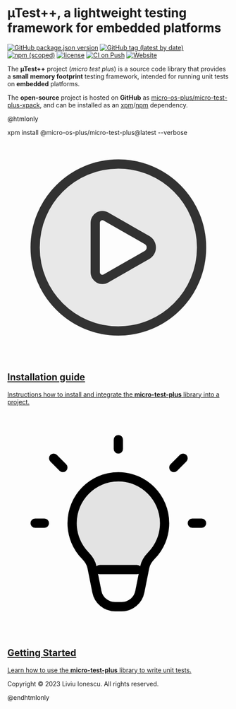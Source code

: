 
# µTest++, a lightweight testing framework for embedded platforms

[![GitHub package.json version](https://img.shields.io/github/package-json/v/micro-os-plus/micro-test-plus-xpack)](https://github.com/micro-os-plus/micro-test-plus-xpack/blob/xpack/package.json)
[![GitHub tag (latest by date)](https://img.shields.io/github/v/tag/micro-os-plus/micro-test-plus-xpack)](https://github.com/micro-os-plus/micro-test-plus-xpack/tags/)
[![npm (scoped)](https://img.shields.io/npm/v/@micro-os-plus/micro-test-plus.svg?color=blue)](https://www.npmjs.com/package/@micro-os-plus/micro-test-plus/)
[![license](https://img.shields.io/github/license/micro-os-plus/micro-test-plus-xpack)](https://github.com/micro-os-plus/micro-test-plus-xpack/blob/xpack/LICENSE)
[![CI on Push](https://github.com/micro-os-plus/micro-test-plus-xpack/actions/workflows/ci.yml/badge.svg)](https://github.com/micro-os-plus/micro-test-plus-xpack/actions/workflows/ci.yml)
[![Website](https://img.shields.io/website?url=https%3A%2F%2Fmicro-os-plus.github.io%2Fmicro-test-plus-xpack%2F)](https://micro-os-plus.github.io/micro-test-plus-xpack/)

The **µTest++** project (_micro test plus_) is a source code library that
provides a **small memory footprint**
testing framework, intended for running unit tests on **embedded**
platforms.

The **open-source** project is hosted on **GitHub** as
[micro-os-plus/micro-test-plus-xpack](https://github.com/micro-os-plus/micro-test-plus-xpack),
and can be installed as an
[xpm](https://xpack.github.io/xpm/)/[npm](https://docs.npmjs.com) dependency.

@htmlonly

<div class="command">
  <div class="fragment">
    <div class="line">xpm install @micro-os-plus/micro-test-plus@latest --verbose</div>
  </div>
</div>

<div class="cards">

  <div class="card">
    <a href="md_pages_2install.html">
    <div class="card_container">
      <svg width="800px" height="800px" viewBox="0 0 24 24" fill="none"  class="card_svg" xmlns="http://www.w3.org/2000/svg">
        <path opacity="0.1" fill-rule="evenodd" clip-rule="evenodd" d="M12 21C16.9706 21 21 16.9706 21 12C21 7.02944 16.9706 3 12 3C7.02944 3 3 7.02944 3 12C3 16.9706 7.02944 21 12 21ZM15.224 13.0171C16.011 12.5674 16.011 11.4326 15.224 10.9829L10.7817 8.44446C10.0992 8.05446 9.25 8.54727 9.25 9.33333L9.25 14.6667C9.25 15.4527 10.0992 15.9455 10.7817 15.5555L15.224 13.0171Z" fill="#323232"/>
        <path d="M21 12C21 16.9706 16.9706 21 12 21C7.02944 21 3 16.9706 3 12C3 7.02944 7.02944 3 12 3C16.9706 3 21 7.02944 21 12Z" stroke="#323232" stroke-width="1"/>
        <path d="M10.9 8.8L10.6577 8.66152C10.1418 8.36676 9.5 8.73922 9.5 9.33333L9.5 14.6667C9.5 15.2608 10.1418 15.6332 10.6577 15.3385L10.9 15.2L15.1 12.8C15.719 12.4463 15.719 11.5537 15.1 11.2L10.9 8.8Z" stroke="#323232" stroke-width="1" stroke-linecap="round" stroke-linejoin="round"/>
      </svg>
      <h2>Installation guide</h2>
      <p>Instructions how to install and integrate the <b>micro-test-plus</b> library into a project.</p>
    </div>
    </a>
  </div>

  <div class="card">
    <a href="md_pages_2developer.html">
    <div class="card_container">
      <svg width="800px" height="800px" viewBox="0 0 24 24" fill="none" class="card_svg" xmlns="http://www.w3.org/2000/svg">
        <path d="M12 7C9.23858 7 7 9.23858 7 12C7 13.3613 7.54402 14.5955 8.42651 15.4972C8.77025 15.8484 9.05281 16.2663 9.14923 16.7482L9.67833 19.3924C9.86537 20.3272 10.6862 21 11.6395 21H12.3605C13.3138 21 14.1346 20.3272 14.3217 19.3924L14.8508 16.7482C14.9472 16.2663 15.2297 15.8484 15.5735 15.4972C16.456 14.5955 17 13.3613 17 12C17 9.23858 14.7614 7 12 7Z" stroke="#000000" stroke-width="1"/>
        <path d="M12 4V3" stroke="#000000" stroke-width="1" stroke-linecap="round" stroke-linejoin="round"/>
        <path d="M18 6L19 5" stroke="#000000" stroke-width="1" stroke-linecap="round" stroke-linejoin="round"/>
        <path d="M20 12H21" stroke="#000000" stroke-width="1" stroke-linecap="round" stroke-linejoin="round"/>
        <path d="M4 12H3" stroke="#000000" stroke-width="1" stroke-linecap="round" stroke-linejoin="round"/>
        <path d="M5 5L6 6" stroke="#000000" stroke-width="1" stroke-linecap="round" stroke-linejoin="round"/>
        <path d="M10 17H14" stroke="#000000" stroke-width="1" stroke-linecap="round" stroke-linejoin="round"/>
        <path opacity="0.1" d="M7 12C7 9.23858 9.23858 7 12 7C14.7614 7 17 9.23858 17 12C17 13.3613 16.456 14.5955 15.5735 15.4972C15.2297 15.8484 14.9472 16.2663 14.8508 16.7482L14.8004 17H9.19961L9.14923 16.7482C9.05281 16.2663 8.77025 15.8484 8.42651 15.4972C7.54402 14.5955 7 13.3613 7 12Z" fill="#000000"/>
      </svg>
      <h2>Getting Started</h2>
      <p>Learn how to use the <b>micro-test-plus</b> library to write unit tests.</p>
    </div>
    </a>
  </div>

</div>

<div class="footer">
  <p>Copyright © 2023 Liviu Ionescu. All rights reserved.</p>
</div>

@endhtmlonly

